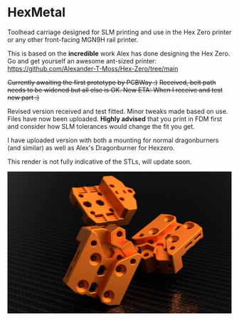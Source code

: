 # HexMetal
Toolhead carriage designed for SLM printing and use in the Hex Zero printer or any other front-facing MGN9H rail printer.

This is based on the **incredible** work Alex has done designing the Hex Zero.
Go and get yourself an awesome ant-sized printer: https://github.com/Alexander-T-Moss/Hex-Zero/tree/main

~~Currently awaiting the first prototype by PCBWay :)~~
~~Received, belt path needs to be widened but all else is OK. New ETA: When I receive and test new part :)~~

Revised version received and test fitted. Minor tweaks made based on use.
Files have now been uploaded. **Highly advised** that you print in FDM first and consider how SLM tolerances would change the fit you get.

I have uploaded version with both a mounting for normal dragonburners (and similar) as well as Alex's Dragonburner for Hexzero.

This render is not fully indicative of the STLs, will update soon.

![Render of HexMetal, same part, shown thrice from different angles](/assets/renders/HexMetal_SLM_Carriage_Render.png)


